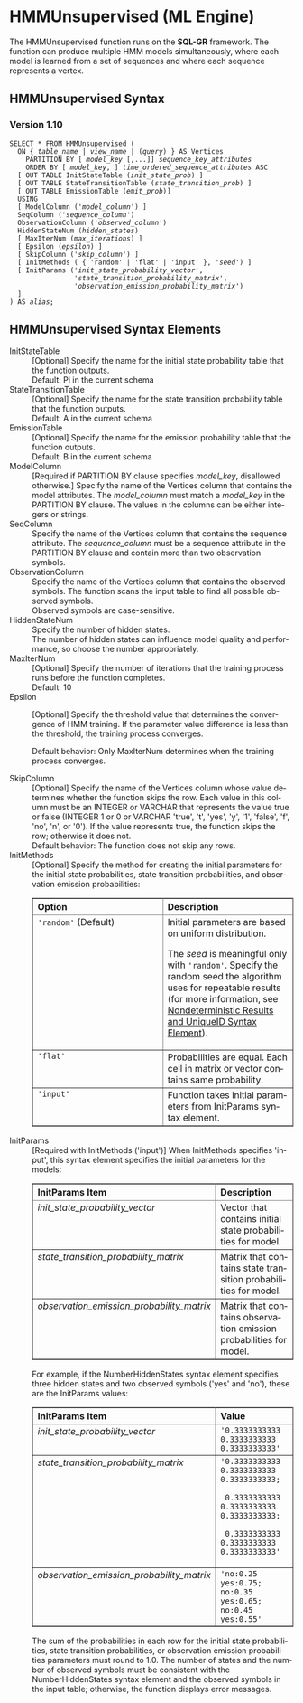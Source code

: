 <html><head></head><body><div class="nested0" aria-labelledby="ariaid-title1" topicindex="1" topicid="paj1506983920374" id="paj1506983920374"><h1 class="title topictitle1" id="ariaid-title1">HMMUnsupervised (ML Engine)</h1><div class="body conbody">
<p class="p">The HMMUnsupervised function runs on the <span><b>SQL-GR</b></span> framework. The function can produce multiple HMM models simultaneously, where each model is learned from a set of sequences and where each sequence represents a vertex.</p></div><div class="topic reference nested1" aria-labelledby="ariaid-title2" topicindex="2" topicid="ide1506983961751" xml:lang="en-us" lang="en-us" id="ide1506983961751">
<h2 class="title topictitle2" id="ariaid-title2">HMMUnsupervised Syntax</h2><div class="body refbody"><div class="section" id="ide1506983961751__section_N1000E_N1000C_N10001">
<h3 class="title sectiontitle">Version <span>1.10</span></h3><pre class="pre codeblock" xml:space="preserve"><code>SELECT * FROM HMMUnsupervised (
  ON { <var class="keyword varname">table_name</var> | <var class="keyword varname">view_name</var> | (<var class="keyword varname">query</var>) } AS Vertices
    PARTITION BY [ <var class="keyword varname">model_key</var> [,...]] <var class="keyword varname">sequence_key_attributes</var> 
    ORDER BY [ <var class="keyword varname">model_key</var>, ] <var class="keyword varname">time_ordered_sequence_attributes</var> ASC
  [ OUT TABLE InitStateTable (<var class="keyword varname">init_state_prob</var>) ]
  [ OUT TABLE StateTransitionTable (<var class="keyword varname">state_transition_prob</var>) ]
  [ OUT TABLE EmissionTable (<var class="keyword varname">emit_prob</var>)]
  USING 
  [ ModelColumn ('<var class="keyword varname">model_column</var>') ]
  SeqColumn ('<var class="keyword varname">sequence_column</var>')
  ObservationColumn ('<var class="keyword varname">observed_column</var>')
  HiddenStateNum (<var class="keyword varname">hidden_states</var>)
  [ MaxIterNum (<var class="keyword varname">max_iterations</var>) ]
  [ Epsilon (<var class="keyword varname">epsilon</var>) ]
  [ SkipColumn ('<var class="keyword varname">skip_column</var>') ]
  [ InitMethods ( { 'random' | 'flat' | 'input' }, '<var class="keyword varname">seed</var>') ]
  [ InitParams ('<var class="keyword varname">init_state_probability_vector</var>',
                '<var class="keyword varname">state_transition_probability_matrix</var>',
                '<var class="keyword varname">observation_emission_probability_matrix</var>')
  ]
) AS <var class="keyword varname">alias</var>;</code></pre></div></div></div><div class="topic reference nested1" aria-labelledby="ariaid-title3" topicindex="3" topicid="crh1506984007221" xml:lang="en-us" lang="en-us" id="crh1506984007221">
<h2 class="title topictitle2" id="ariaid-title3">HMMUnsupervised Syntax Elements</h2><div class="body refbody"><div class="section" id="crh1506984007221__section_N10011_N1000E_N10001"><dl class="dl parml"><dt class="dt pt dlterm">InitStateTable</dt><dd class="dd pd">[Optional] Specify the name for the initial state probability table that the function outputs.</dd><dd class="dd pd ddexpand">Default: Pi in the current schema</dd><dt class="dt pt dlterm">StateTransitionTable</dt><dd class="dd pd">[Optional] Specify the name for the state transition probability table that the function outputs.</dd><dd class="dd pd ddexpand">Default: A in the current schema</dd><dt class="dt pt dlterm">EmissionTable</dt><dd class="dd pd">[Optional] Specify the name for the emission probability table that the function outputs.</dd><dd class="dd pd ddexpand">Default: B in the current schema</dd><dt class="dt pt dlterm">ModelColumn</dt><dd class="dd pd">[Required if PARTITION BY clause specifies <var class="keyword varname">model_key</var>, disallowed otherwise.] Specify the name of the Vertices column that contains the model attributes. The <var class="keyword varname">model_column</var> must match a <var class="keyword varname">model_key</var> in the PARTITION BY clause. The values in the columns can be either integers or strings.</dd><dt class="dt pt dlterm">SeqColumn</dt><dd class="dd pd">Specify the name of the Vertices column that contains the sequence attribute. The <var class="keyword varname">sequence_column</var> must be a sequence attribute in the PARTITION BY clause and contain more than two observation symbols.</dd><dt class="dt pt dlterm">ObservationColumn</dt><dd class="dd pd">Specify the name of the Vertices column that contains the observed symbols. The function scans the input table to find all possible observed symbols.</dd><dd class="dd pd ddexpand">Observed symbols are case-sensitive.</dd><dt class="dt pt dlterm">HiddenStateNum</dt><dd class="dd pd">Specify the number of hidden states.</dd><dd class="dd pd ddexpand">The number of hidden states can influence model quality and performance, so choose the number appropriately.</dd><dt class="dt pt dlterm">MaxIterNum</dt><dd class="dd pd">[Optional] Specify the number of iterations that the training process runs before the function completes.</dd><dd class="dd pd ddexpand">Default: 10</dd><dt class="dt pt dlterm">Epsilon</dt><dd class="dd pd">
<p class="p">[Optional] Specify the threshold value that determines the convergence of HMM training. If the parameter value difference is less than the threshold, the training process converges.</p>
<p class="p">Default behavior: Only MaxIterNum determines when the training process converges.</p></dd><dt class="dt pt dlterm">SkipColumn</dt><dd class="dd pd">[Optional] Specify the name of the Vertices column whose value determines whether the function skips the row. Each value in this column must be an INTEGER or VARCHAR that represents the value true or false (INTEGER 1 or 0 or VARCHAR 'true', 't', 'yes', 'y', '1', 'false', 'f', 'no', 'n', or '0'). If the value represents true, the function skips the row; otherwise it does not.</dd><dd class="dd pd ddexpand">Default behavior: The function does not skip any rows.</dd><dt class="dt pt dlterm">InitMethods</dt><dd class="dd pd">[Optional] Specify the method for creating the initial parameters for the initial state probabilities, state transition probabilities, and observation emission probabilities:
<div class="tablenoborder"><table cellpadding="4" cellspacing="0" summary="" id="crh1506984007221__table_whw_xry_fdb" class="table" frame="border" border="1" rules="all"><div class="caption"></div><colgroup span="1"><col style="width:50%" span="1"></col><col style="width:50%" span="1"></col></colgroup><thead class="thead" style="text-align:left;"><tr class="row"><th class="entry cellrowborder" style="vertical-align:top;" id="d100202e234" rowspan="1" colspan="1">Option</th><th class="entry cellrowborder" style="vertical-align:top;" id="d100202e236" rowspan="1" colspan="1">Description</th></tr></thead><tbody class="tbody"><tr class="row"><td class="entry cellrowborder" style="vertical-align:top;" headers="d100202e234" rowspan="1" colspan="1"><code class="ph codeph">'random'</code> (Default)</td><td class="entry cellrowborder" style="vertical-align:top;" headers="d100202e236" rowspan="1" colspan="1">Initial parameters are based on uniform distribution.
<p class="p">The <var class="keyword varname">seed</var> is meaningful only with <code class="ph codeph">'random'</code>. Specify the random seed the algorithm uses for repeatable results (for more information, see <a href="qym1549987102806.md">Nondeterministic Results and UniqueID Syntax Element</a>).</p></td></tr><tr class="row"><td class="entry cellrowborder" style="vertical-align:top;" headers="d100202e234" rowspan="1" colspan="1"><code class="ph codeph">'flat'</code></td><td class="entry cellrowborder" style="vertical-align:top;" headers="d100202e236" rowspan="1" colspan="1">Probabilities are equal. Each cell in matrix or vector contains same probability.</td></tr><tr class="row"><td class="entry cellrowborder" style="vertical-align:top;" headers="d100202e234" rowspan="1" colspan="1"><code class="ph codeph">'input'</code></td><td class="entry cellrowborder" style="vertical-align:top;" headers="d100202e236" rowspan="1" colspan="1">Function takes initial parameters from InitParams syntax element.</td></tr></tbody></table></div></dd><dt class="dt pt dlterm">InitParams</dt><dd class="dd pd">[Required with InitMethods ('input')] When InitMethods specifies 'input', this syntax element specifies the initial parameters for the models:
<div class="tablenoborder"><table cellpadding="4" cellspacing="0" summary="" id="crh1506984007221__table_zpv_jsy_fdb" class="table" frame="border" border="1" rules="all"><div class="caption"></div><colgroup span="1"><col style="width:50%" span="1"></col><col style="width:50%" span="1"></col></colgroup><thead class="thead" style="text-align:left;"><tr class="row"><th class="entry cellrowborder" style="vertical-align:top;" id="d100202e288" rowspan="1" colspan="1">InitParams Item</th><th class="entry cellrowborder" style="vertical-align:top;" id="d100202e290" rowspan="1" colspan="1">Description</th></tr></thead><tbody class="tbody"><tr class="row"><td class="entry cellrowborder" style="vertical-align:top;" headers="d100202e288" rowspan="1" colspan="1"><var class="keyword varname">init_state_probability_vector</var></td><td class="entry cellrowborder" style="vertical-align:top;" headers="d100202e290" rowspan="1" colspan="1">Vector that contains initial state probabilities for model.</td></tr><tr class="row"><td class="entry cellrowborder" style="vertical-align:top;" headers="d100202e288" rowspan="1" colspan="1"><var class="keyword varname">state_transition_probability_matrix</var></td><td class="entry cellrowborder" style="vertical-align:top;" headers="d100202e290" rowspan="1" colspan="1">Matrix that contains state transition probabilities for model.</td></tr><tr class="row"><td class="entry cellrowborder" style="vertical-align:top;" headers="d100202e288" rowspan="1" colspan="1"><var class="keyword varname">observation_emission_probability_matrix</var></td><td class="entry cellrowborder" style="vertical-align:top;" headers="d100202e290" rowspan="1" colspan="1">Matrix that contains observation emission probabilities for model.</td></tr></tbody></table></div><div class="p">For example, if the NumberHiddenStates syntax element specifies three hidden states and two observed symbols ('yes' and 'no'), these are the InitParams values:
<div class="tablenoborder"><table cellpadding="4" cellspacing="0" summary="" id="crh1506984007221__table_ktt_yty_fdb" class="table" frame="border" border="1" rules="all"><div class="caption"></div><colgroup span="1"><col style="width:50%" span="1"></col><col style="width:50%" span="1"></col></colgroup><thead class="thead" style="text-align:left;"><tr class="row"><th class="entry cellrowborder" style="vertical-align:top;" id="d100202e319" rowspan="1" colspan="1">InitParams Item</th><th class="entry cellrowborder" style="vertical-align:top;" id="d100202e321" rowspan="1" colspan="1">Value</th></tr></thead><tbody class="tbody"><tr class="row"><td class="entry cellrowborder" style="vertical-align:top;" headers="d100202e319" rowspan="1" colspan="1"><var class="keyword varname">init_state_probability_vector</var></td><td class="entry cellrowborder" style="vertical-align:top;" headers="d100202e321" rowspan="1" colspan="1"><code class="ph codeph">'0.3333333333 0.3333333333 0.3333333333'</code></td></tr><tr class="row"><td class="entry cellrowborder" style="vertical-align:top;" headers="d100202e319" rowspan="1" colspan="1"><var class="keyword varname">state_transition_probability_matrix</var></td><td class="entry cellrowborder" style="vertical-align:top;" headers="d100202e321" rowspan="1" colspan="1"><code class="ph codeph">'0.3333333333 0.3333333333 0.3333333333;</code>
<p class="p"><code class="ph codeph"> 0.3333333333 0.3333333333 0.3333333333;</code></p>
<p class="p"><code class="ph codeph"> 0.3333333333 0.3333333333 0.3333333333'</code></p></td></tr><tr class="row"><td class="entry cellrowborder" style="vertical-align:top;" headers="d100202e319" rowspan="1" colspan="1"><var class="keyword varname">observation_emission_probability_matrix</var></td><td class="entry cellrowborder" style="vertical-align:top;" headers="d100202e321" rowspan="1" colspan="1"><code class="ph codeph">'no:0.25 yes:0.75; no:0.35 yes:0.65; no:0.45 yes:0.55'</code></td></tr></tbody></table></div></div>
<p class="p">The sum of the probabilities in each row for the initial state probabilities, state transition probabilities, or observation emission probabilities parameters must round to 1.0. The number of states and the number of observed symbols must be consistent with the NumberHiddenStates syntax element and the observed symbols in the input table; otherwise, the function displays error messages.</p></dd></dl></div></div></div></div></body></html>

